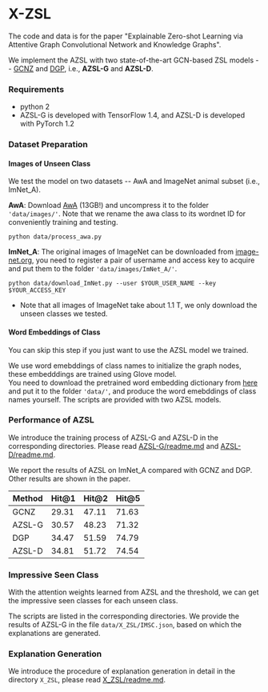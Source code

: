 # X-ZSL
The code and data is for the paper "Explainable Zero-shot Learning via Attentive Graph Convolutional Network and Knowledge Graphs".  


We implement the AZSL with two state-of-the-art GCN-based ZSL models -- [GCNZ](https://arxiv.org/abs/1803.08035) and [DGP](https://arxiv.org/abs/1805.11724),
i.e., **AZSL-G** and **AZSL-D**.

### Requirements
* python 2
* AZSL-G is developed with TensorFlow 1.4, and AZSL-D is developed with PyTorch 1.2  

### Dataset Preparation
#### Images of Unseen Class
We test the model on two datasets -- AwA and ImageNet animal subset (i.e., ImNet_A).  
 
**AwA**: Download [AwA](http://cvml.ist.ac.at/AwA2/AwA2-data.zip) (13GB!) and uncompress it to the folder `'data/images/'`. 
Note that we rename the awa class to its wordnet ID for conveniently training and testing.   
```
python data/process_awa.py
```
**ImNet_A**: The original images of ImageNet can be downloaded from [image-net.org](http://image-net.org/download-images), you need to register a pair of username and access key to acquire
and put them to the folder `'data/images/ImNet_A/'`.  
```
python data/download_ImNet.py --user $YOUR_USER_NAME --key $YOUR_ACCESS_KEY
```
* Note that all images of ImageNet take about 1.1 T, we only download the unseen classes we tested.

#### Word Embeddings of Class
You can skip this step if you just want to use the AZSL model we trained.

We use word emebddings of class names to initialize the graph nodes, these embedddings are trained using Glove model.  
You need to download the pretrained word embedding dictionary from
[here](http://nlp.stanford.edu/data/glove.6B.zip) and put it to the folder `'data/'`, and produce the word emebddings of class names yourself.
The scripts are provided with two AZSL models.

### Performance of AZSL
We introduce the training process of AZSL-G and AZSL-D in the corresponding directories.
Please read [AZSL-G/readme.md](/AZSL-G/readme.md) and [AZSL-D/readme.md](/AZSL-D/readme.md).  

We report the results of AZSL on ImNet_A compared with GCNZ and DGP.
Other results are shown in the paper.

|Method|Hit@1|Hit@2|Hit@5|
|----|-----|----|-----|
|GCNZ|29.31|47.11|71.63|
|AZSL-G|30.57|48.23|71.32|
|DGP|34.47|51.59|74.79|
|AZSL-D|34.81|51.72|74.54|

### Impressive Seen Class
With the attention weights learned from AZSL and the threshold, 
we can get the impressive seen classes for each unseen class.

The scripts are listed in the corresponding directories. 
We provide the results of AZSL-G in the file `data/X_ZSL/IMSC.json`, based on which the explanations are generated.

### Explanation Generation
We introduce the procedure of explanation generation in detail in the directory `X_ZSL`, please read [X_ZSL/readme.md](/X_ZSL/readme.md).